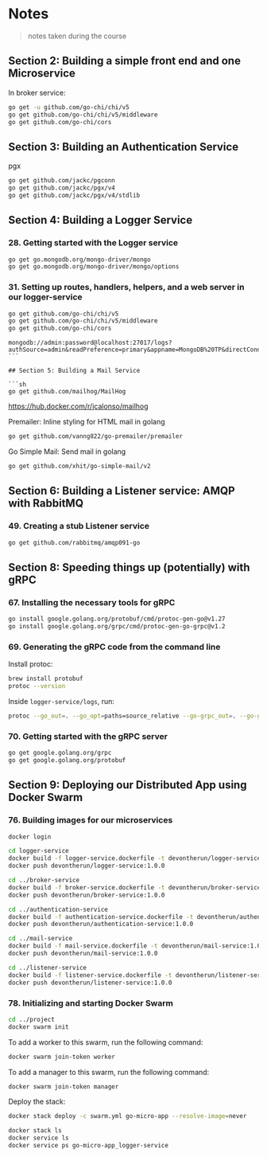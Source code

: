 # Notes

> notes taken during the course

## Section 2: Building a simple front end and one Microservice

In broker service:

```sh
go get -u github.com/go-chi/chi/v5
go get github.com/go-chi/chi/v5/middleware
go get github.com/go-chi/cors
```

## Section 3: Building an Authentication Service

pgx
```sh
go get github.com/jackc/pgconn
go get github.com/jackc/pgx/v4
go get github.com/jackc/pgx/v4/stdlib
```

## Section 4: Building a Logger Service

### 28. Getting started with the Logger service

```sh
go get go.mongodb.org/mongo-driver/mongo
go get go.mongodb.org/mongo-driver/mongo/options
```

### 31. Setting up routes, handlers, helpers, and a web server in our logger-service

```sh
go get github.com/go-chi/chi/v5
go get github.com/go-chi/chi/v5/middleware
go get github.com/go-chi/cors
```

````
mongodb://admin:password@localhost:27017/logs?authSource=admin&readPreference=primary&appname=MongoDB%20TP&directConnection=true&ssl=false
```

## Section 5: Building a Mail Service

```sh
go get github.com/mailhog/MailHog
````


https://hub.docker.com/r/jcalonso/mailhog


Premailer: Inline styling for HTML mail in golang

```sh
go get github.com/vanng822/go-premailer/premailer
```

Go Simple Mail: Send mail in golang

```sh
go get github.com/xhit/go-simple-mail/v2
```

## Section 6: Building a Listener service: AMQP with RabbitMQ

### 49. Creating a stub Listener service

```sh
go get github.com/rabbitmq/amqp091-go
```

## Section 8: Speeding things up (potentially) with gRPC

### 67. Installing the necessary tools for gRPC

```sh
go install google.golang.org/protobuf/cmd/protoc-gen-go@v1.27
go install google.golang.org/grpc/cmd/protoc-gen-go-grpc@v1.2
```

### 69. Generating the gRPC code from the command line

Install protoc:
```sh
brew install protobuf
protoc --version
```

Inside `logger-service/logs`, run:
```sh
protoc --go_out=. --go_opt=paths=source_relative --go-grpc_out=. --go-grpc_opt=paths=source_relative logs.proto
```

### 70. Getting started with the gRPC server

```sh
go get google.golang.org/grpc
go get google.golang.org/protobuf
```

## Section 9: Deploying our Distributed App using Docker Swarm

### 76. Building images for our microservices


```sh
docker login
```

```sh
cd logger-service
docker build -f logger-service.dockerfile -t devontherun/logger-service:1.0.0 . # build and tag
docker push devontherun/logger-service:1.0.0
```

```sh
cd ../broker-service
docker build -f broker-service.dockerfile -t devontherun/broker-service:1.0.0 . # build and tag
docker push devontherun/broker-service:1.0.0
```

```sh
cd ../authentication-service
docker build -f authentication-service.dockerfile -t devontherun/authentication-service:1.0.0 . # build and tag
docker push devontherun/authentication-service:1.0.0
```

```sh
cd ../mail-service
docker build -f mail-service.dockerfile -t devontherun/mail-service:1.0.0 . # build and tag
docker push devontherun/mail-service:1.0.0
```

```sh
cd ../listener-service
docker build -f listener-service.dockerfile -t devontherun/listener-service:1.0.0 . # build and tag
docker push devontherun/listener-service:1.0.0
```

### 78. Initializing and starting Docker Swarm

```sh
cd ../project
docker swarm init
```

To add a worker to this swarm, run the following command:
```sh
docker swarm join-token worker
```

To add a manager to this swarm, run the following command:
```sh
docker swarm join-token manager
```

Deploy the stack:
```sh
docker stack deploy -c swarm.yml go-micro-app --resolve-image=never
```

```sh
docker stack ls
docker service ls
docker service ps go-micro-app_logger-service
```
